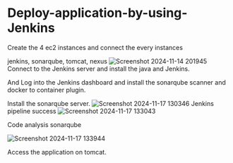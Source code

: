# Deploy-application-by-using-Jenkins

 Create the 4 ec2 instances and connect the every instances 

 jenkins, sonarqube, tomcat, nexus
 ![Screenshot 2024-11-14 201945](https://github.com/user-attachments/assets/7cfee714-c186-4fcf-a275-0a49c5790c73)
 Connect to the Jenkins server and install the java and Jenkins.

 And Log into the Jenkins dashboard and install the sonarqube scanner and docker to container plugin. 

 Install the sonarqube server.
 ![Screenshot 2024-11-17 130346](https://github.com/user-attachments/assets/5e1d8343-062a-49b3-84bd-6107ed900f9d)
 Jenkins pipeline success
 ![Screenshot 2024-11-17 133043](https://github.com/user-attachments/assets/7ab4d0ac-d7e7-4a51-80f2-c85b67993b98)
 
 Code analysis sonarqube
 
 ![Screenshot 2024-11-17 133944](https://github.com/user-attachments/assets/cd5980b9-1ce5-4a13-84ec-700424f64705)

  Access the application on tomcat.




 
 
